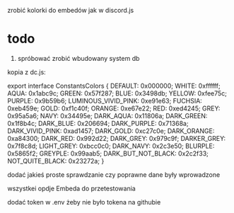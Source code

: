zrobić kolorki do embedów jak w discord.js

# todo
1. spróbować zrobić wbudowany system db


kopia z dc.js:


export interface ConstantsColors {
  DEFAULT: 0x000000;
  WHITE: 0xffffff;
  AQUA: 0x1abc9c;
  GREEN: 0x57f287;
  BLUE: 0x3498db;
  YELLOW: 0xfee75c;
  PURPLE: 0x9b59b6;
  LUMINOUS_VIVID_PINK: 0xe91e63;
  FUCHSIA: 0xeb459e;
  GOLD: 0xf1c40f;
  ORANGE: 0xe67e22;
  RED: 0xed4245;
  GREY: 0x95a5a6;
  NAVY: 0x34495e;
  DARK_AQUA: 0x11806a;
  DARK_GREEN: 0x1f8b4c;
  DARK_BLUE: 0x206694;
  DARK_PURPLE: 0x71368a;
  DARK_VIVID_PINK: 0xad1457;
  DARK_GOLD: 0xc27c0e;
  DARK_ORANGE: 0xa84300;
  DARK_RED: 0x992d22;
  DARK_GREY: 0x979c9f;
  DARKER_GREY: 0x7f8c8d;
  LIGHT_GREY: 0xbcc0c0;
  DARK_NAVY: 0x2c3e50;
  BLURPLE: 0x5865f2;
  GREYPLE: 0x99aab5;
  DARK_BUT_NOT_BLACK: 0x2c2f33;
  NOT_QUITE_BLACK: 0x23272a;
}

dodać jakieś proste sprawdzanie czy poprawne dane były wprowadzone

wszystkei opdje Embeda do przetestowania

dodać token w .env żeby nie było tokena na githubie